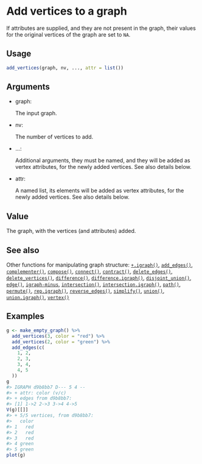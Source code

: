 # Add vertices to a graph

If attributes are supplied, and they are not present in the graph, their
values for the original vertices of the graph are set to `NA`.

## Usage

``` r
add_vertices(graph, nv, ..., attr = list())
```

## Arguments

- graph:

  The input graph.

- nv:

  The number of vertices to add.

- ...:

  Additional arguments, they must be named, and they will be added as
  vertex attributes, for the newly added vertices. See also details
  below.

- attr:

  A named list, its elements will be added as vertex attributes, for the
  newly added vertices. See also details below.

## Value

The graph, with the vertices (and attributes) added.

## See also

Other functions for manipulating graph structure:
[`+.igraph()`](https://r.igraph.org/reference/plus-.igraph.md),
[`add_edges()`](https://r.igraph.org/reference/add_edges.md),
[`complementer()`](https://r.igraph.org/reference/complementer.md),
[`compose()`](https://r.igraph.org/reference/compose.md),
[`connect()`](https://r.igraph.org/reference/ego.md),
[`contract()`](https://r.igraph.org/reference/contract.md),
[`delete_edges()`](https://r.igraph.org/reference/delete_edges.md),
[`delete_vertices()`](https://r.igraph.org/reference/delete_vertices.md),
[`difference()`](https://r.igraph.org/reference/difference.md),
[`difference.igraph()`](https://r.igraph.org/reference/difference.igraph.md),
[`disjoint_union()`](https://r.igraph.org/reference/disjoint_union.md),
[`edge()`](https://r.igraph.org/reference/edge.md),
[`igraph-minus`](https://r.igraph.org/reference/igraph-minus.md),
[`intersection()`](https://r.igraph.org/reference/intersection.md),
[`intersection.igraph()`](https://r.igraph.org/reference/intersection.igraph.md),
[`path()`](https://r.igraph.org/reference/path.md),
[`permute()`](https://r.igraph.org/reference/permute.md),
[`rep.igraph()`](https://r.igraph.org/reference/rep.igraph.md),
[`reverse_edges()`](https://r.igraph.org/reference/reverse_edges.md),
[`simplify()`](https://r.igraph.org/reference/simplify.md),
[`union()`](https://r.igraph.org/reference/union.md),
[`union.igraph()`](https://r.igraph.org/reference/union.igraph.md),
[`vertex()`](https://r.igraph.org/reference/vertex.md)

## Examples

``` r
g <- make_empty_graph() %>%
  add_vertices(3, color = "red") %>%
  add_vertices(2, color = "green") %>%
  add_edges(c(
    1, 2,
    2, 3,
    3, 4,
    4, 5
  ))
g
#> IGRAPH d9b8bb7 D--- 5 4 -- 
#> + attr: color (v/c)
#> + edges from d9b8bb7:
#> [1] 1->2 2->3 3->4 4->5
V(g)[[]]
#> + 5/5 vertices, from d9b8bb7:
#>   color
#> 1   red
#> 2   red
#> 3   red
#> 4 green
#> 5 green
plot(g)
```
